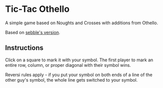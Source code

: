 Tic-Tac Othello
===============

A simple game based on Noughts and Crosses with additions from Othello.

Based on [sebble's version](https://github.com/sebble/Tic-Tac-Reversi).

Instructions
------------

Click on a square to mark it with your symbol.
The first player to mark an entire row, column, or proper diagonal with their symbol wins.

Reversi rules apply - if you put your symbol on both ends of a line of the other guy's symbol, the whole line gets switched to your symbol.
